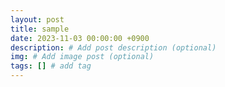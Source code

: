 ```yaml
---
layout: post
title: sample
date: 2023-11-03 00:00:00 +0900
description: # Add post description (optional)
img: # Add image post (optional)
tags: [] # add tag
---
```


